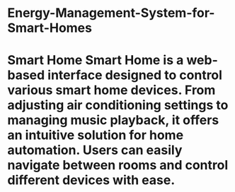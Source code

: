 # Energy-Management-System-for-Smart-Homes
# Smart Home  Smart Home is a web-based interface designed to control various smart home devices. From adjusting air conditioning settings to managing music playback, it offers an intuitive solution for home automation. Users can easily navigate between rooms and control different devices with ease.
